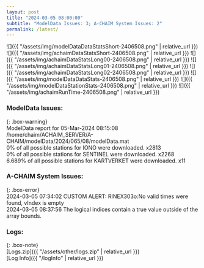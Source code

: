 ```yaml
---
layout: post
title: "2024-03-05 08:00:00"
subtitle: "ModelData Issues: 3; A-CHAIM System Issues: 2"
permalink: /latest/
---
```


![]({{ "/assets/img/modelDataDataStatsShort-2406508.png" | relative_url }})
![]({{ "/assets/img/achaimDataStatsShort-2406508.png" | relative_url }})
![]({{ "/assets/img/achaimDataStatsLong00-2406508.png" | relative_url }})
![]({{ "/assets/img/achaimDataStatsLong01-2406508.png" | relative_url }})
![]({{ "/assets/img/achaimDataStatsLong02-2406508.png" | relative_url }})
![]({{ "/assets/img/modelDataDataStats-2406508.png" | relative_url }})
![]({{ "/assets/img/modelDataStationStats-2406508.png" | relative_url }})
![]({{ "/assets/img/achaimRunTime-2406508.png" | relative_url }})


### ModelData Issues:  
  
{: .box-warning}  
 ModelData report for 05-Mar-2024 08:15:08   
 /home/chaim/ACHAIM_SERVER/A-CHAIM/modelData/2024/065/08/modelData.mat   
 0% of all possible stations for IONO were downloaded. x2813   
 0% of all possible stations for SENTINEL were downloaded. x2268   
 6.689% of all possible stations for KARTVERKET were downloaded. x11   
  
### A-CHAIM System Issues:  
  
{: .box-error}  
2024-03-05 07:34:02 CUSTOM ALERT: RINEX303o:No valid times were found, vIndex is empty  
2024-03-05 08:37:56 The logical indices contain a true value outside of the array bounds.  

### Logs:  
  
{: .box-note}  
[Logs.zip]({{ "/assets/other/logs.zip" | relative_url }})  
[Log Info]({{ "/logInfo" | relative_url }})  
